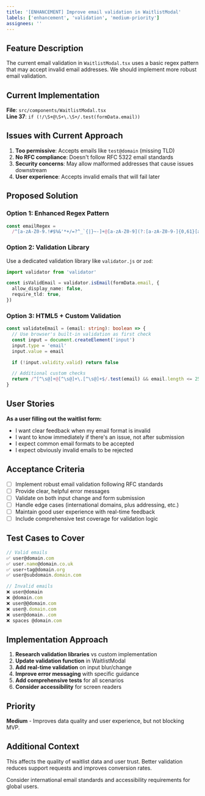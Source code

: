 ```yaml
---
title: '[ENHANCEMENT] Improve email validation in WaitlistModal'
labels: ['enhancement', 'validation', 'medium-priority']
assignees: ''
---
```


## Feature Description

The current email validation in `WaitlistModal.tsx` uses a basic regex pattern that may accept invalid email addresses. We should implement more robust email validation.

## Current Implementation

**File**: `src/components/WaitlistModal.tsx`  
**Line 37**: `if (!/\S+@\S+\.\S+/.test(formData.email))`

## Issues with Current Approach

1. **Too permissive**: Accepts emails like `test@domain` (missing TLD)
2. **No RFC compliance**: Doesn't follow RFC 5322 email standards
3. **Security concerns**: May allow malformed addresses that cause issues downstream
4. **User experience**: Accepts invalid emails that will fail later

## Proposed Solution

### Option 1: Enhanced Regex Pattern

```typescript
const emailRegex =
  /^[a-zA-Z0-9.!#$%&'*+/=?^_`{|}~-]+@[a-zA-Z0-9](?:[a-zA-Z0-9-]{0,61}[a-zA-Z0-9])?(?:\.[a-zA-Z0-9](?:[a-zA-Z0-9-]{0,61}[a-zA-Z0-9])?)*$/
```

### Option 2: Validation Library

Use a dedicated validation library like `validator.js` or `zod`:

```typescript
import validator from 'validator'

const isValidEmail = validator.isEmail(formData.email, {
  allow_display_name: false,
  require_tld: true,
})
```

### Option 3: HTML5 + Custom Validation

```typescript
const validateEmail = (email: string): boolean => {
  // Use browser's built-in validation as first check
  const input = document.createElement('input')
  input.type = 'email'
  input.value = email

  if (!input.validity.valid) return false

  // Additional custom checks
  return /^[^\s@]+@[^\s@]+\.[^\s@]+$/.test(email) && email.length <= 254 // RFC 5321 limit
}
```

## User Stories

**As a user filling out the waitlist form:**

- I want clear feedback when my email format is invalid
- I want to know immediately if there's an issue, not after submission
- I expect common email formats to be accepted
- I expect obviously invalid emails to be rejected

## Acceptance Criteria

- [ ] Implement robust email validation following RFC standards
- [ ] Provide clear, helpful error messages
- [ ] Validate on both input change and form submission
- [ ] Handle edge cases (international domains, plus addressing, etc.)
- [ ] Maintain good user experience with real-time feedback
- [ ] Include comprehensive test coverage for validation logic

## Test Cases to Cover

```typescript
// Valid emails
✅ user@domain.com
✅ user.name@domain.co.uk
✅ user+tag@domain.org
✅ user@subdomain.domain.com

// Invalid emails
❌ user@domain
❌ @domain.com
❌ user@@domain.com
❌ user@.domain.com
❌ user@domain..com
❌ spaces @domain.com
```

## Implementation Approach

1. **Research validation libraries** vs custom implementation
2. **Update validation function** in WaitlistModal
3. **Add real-time validation** on input blur/change
4. **Improve error messaging** with specific guidance
5. **Add comprehensive tests** for all scenarios
6. **Consider accessibility** for screen readers

## Priority

**Medium** - Improves data quality and user experience, but not blocking MVP.

## Additional Context

This affects the quality of waitlist data and user trust. Better validation reduces support requests and improves conversion rates.

Consider international email standards and accessibility requirements for global users.
